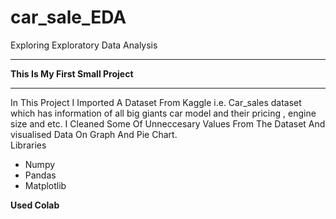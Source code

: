 # car_sale_EDA
Exploring Exploratory Data Analysis<hr>
<b>This Is My First Small Project</b> <hr>
In This Project I Imported A Dataset From Kaggle i.e. Car_sales dataset which has information of all big giants car model and their pricing , engine size and etc.
I Cleaned Some Of Unneccesary Values From The Dataset And visualised Data On Graph And Pie Chart.
<br>Libraries</b>
<ul>
  <li>Numpy</li>
  <li>Pandas</li>
  <li>Matplotlib</li>
</ul>
<b>Used Colab</b>

